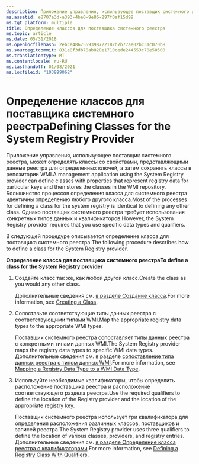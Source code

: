 ```yaml
---
description: Приложение управления, использующее поставщик системного реестра, может определять классы со свойствами, представляющими данные реестра для определенных ключей, а затем сохранять классы в репозитории WMI.
ms.assetid: e8707a3d-a393-4be0-9e86-297f0af15d99
ms.tgt_platform: multiple
title: Определение классов для поставщика системного реестра
ms.topic: article
ms.date: 05/31/2018
ms.openlocfilehash: 2ebce4867559398722182b7b77ae02bc31c070b8
ms.sourcegitcommit: 831e8f3db78ab820e1710cede244553c70e50500
ms.translationtype: MT
ms.contentlocale: ru-RU
ms.lasthandoff: 01/08/2021
ms.locfileid: "103999062"
---
```

# <a name="defining-classes-for-the-system-registry-provider"></a><span data-ttu-id="f1cf1-103">Определение классов для поставщика системного реестра</span><span class="sxs-lookup"><span data-stu-id="f1cf1-103">Defining Classes for the System Registry Provider</span></span>

<span data-ttu-id="f1cf1-104">Приложение управления, использующее поставщик системного реестра, может определять классы со свойствами, представляющими данные реестра для определенных ключей, а затем сохранять классы в репозитории WMI.</span><span class="sxs-lookup"><span data-stu-id="f1cf1-104">A management application using the System Registry provider can define classes with properties that represent registry data for particular keys and then stores the classes in the WMI repository.</span></span> <span data-ttu-id="f1cf1-105">Большинство процессов определения класса для системного реестра идентичны определению любого другого класса.</span><span class="sxs-lookup"><span data-stu-id="f1cf1-105">Most of the processes for defining a class for the system registry is identical to defining any other class.</span></span> <span data-ttu-id="f1cf1-106">Однако поставщик системного реестра требует использования конкретных типов данных и квалификаторов.</span><span class="sxs-lookup"><span data-stu-id="f1cf1-106">However, the System Registry provider requires that you use specific data types and qualifiers.</span></span>

<span data-ttu-id="f1cf1-107">В следующей процедуре описывается определение класса для поставщика системного реестра.</span><span class="sxs-lookup"><span data-stu-id="f1cf1-107">The following procedure describes how to define a class for the System Registry provider.</span></span>

<span data-ttu-id="f1cf1-108">**Определение класса для поставщика системного реестра**</span><span class="sxs-lookup"><span data-stu-id="f1cf1-108">**To define a class for the System Registry provider**</span></span>

1.  <span data-ttu-id="f1cf1-109">Создайте класс так же, как любой другой класс.</span><span class="sxs-lookup"><span data-stu-id="f1cf1-109">Create the class as you would any other class.</span></span>

    <span data-ttu-id="f1cf1-110">Дополнительные сведения см. [в разделе Создание класса](creating-a-class.md).</span><span class="sxs-lookup"><span data-stu-id="f1cf1-110">For more information, see [Creating a Class](creating-a-class.md).</span></span>

2.  <span data-ttu-id="f1cf1-111">Сопоставьте соответствующие типы данных реестра с соответствующими типами WMI.</span><span class="sxs-lookup"><span data-stu-id="f1cf1-111">Map the appropriate registry data types to the appropriate WMI types.</span></span>

    <span data-ttu-id="f1cf1-112">Поставщик системного реестра сопоставляет типы данных реестра с конкретными типами данных WMI.</span><span class="sxs-lookup"><span data-stu-id="f1cf1-112">The System Registry provider maps the registry data types to specific WMI data types.</span></span> <span data-ttu-id="f1cf1-113">Дополнительные сведения см. в разделе [сопоставление типа данных реестра с типом данных WMI](mapping-a-registry-data-type-to-a-wmi-data-type.md).</span><span class="sxs-lookup"><span data-stu-id="f1cf1-113">For more information, see [Mapping a Registry Data Type to a WMI Data Type](mapping-a-registry-data-type-to-a-wmi-data-type.md).</span></span>

3.  <span data-ttu-id="f1cf1-114">Используйте необходимые квалификаторы, чтобы определить расположение поставщика реестра и расположение соответствующего раздела реестра.</span><span class="sxs-lookup"><span data-stu-id="f1cf1-114">Use the required qualifiers to define the location of the Registry provider and the location of the appropriate registry key.</span></span>

    <span data-ttu-id="f1cf1-115">Поставщик системного реестра использует три квалификатора для определения расположения различных классов, поставщиков и записей реестра.</span><span class="sxs-lookup"><span data-stu-id="f1cf1-115">The System Registry provider uses three qualifiers to define the location of various classes, providers, and registry entries.</span></span> <span data-ttu-id="f1cf1-116">Дополнительные сведения см. [в разделе Определение класса реестра с квалификаторами](defining-a-registry-class-with-qualifiers.md).</span><span class="sxs-lookup"><span data-stu-id="f1cf1-116">For more information, see [Defining a Registry Class With Qualifiers](defining-a-registry-class-with-qualifiers.md).</span></span>

 

 



